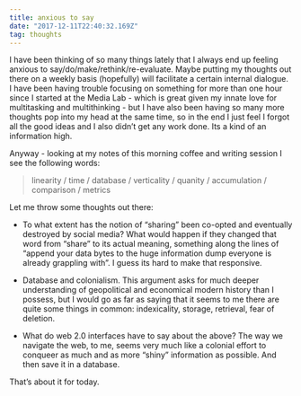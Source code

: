 ```yaml
---
title: anxious to say
date: "2017-12-11T22:40:32.169Z"
tag: thoughts
---
```


I have been thinking of so many things lately that I always end up feeling anxious to say/do/make/rethink/re-evaluate. Maybe putting my thoughts out there on a weekly basis (hopefully) will facilitate a certain internal dialogue. I have been having trouble focusing on something for more than one hour since I started at the Media Lab - which is great given my innate love for multitasking and multithinking - but I have also been having so many more thoughts pop into my head at the same time, so in the end I just feel I forgot all the good ideas and I also didn’t get any work done. Its a kind of an information high.

Anyway - looking at my notes of this morning coffee and writing session I see the following words: 

> linearity / time / database / verticality / quanity / accumulation / comparison / metrics 

Let me throw some thoughts out there: 

- To what extent has the notion of “sharing” been co-opted and eventually destroyed by social media? What would happen if they changed that word from “share” to its actual meaning, something along the lines of “append your data bytes to the huge information dump everyone is already grappling with”. I guess its hard to make that responsive.

- Database and colonialism. This argument asks for much deeper understanding of geopolitical and economical modern history than I possess, but I would go as far as saying that it seems to me there are quite some things in common: indexicality, storage, retrieval, fear of deletion. 

- What do web 2.0 interfaces have to say about the above? The way we navigate the web, to me, seems very much like a colonial effort to conqueer as much and as more “shiny” information as possible. And then save it in a database. 

That’s about it for today.